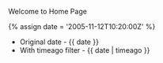 ---
---

Welcome to Home Page

{% assign date = '2005-11-12T10:20:00Z' %}

- Original date - {{ date }}
- With timeago filter - {{ date | timeago }}
